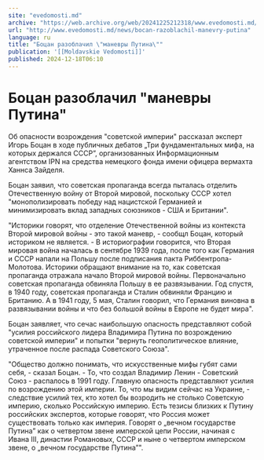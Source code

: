 ```yaml
---
site: "evedomosti.md"
archive: "https://web.archive.org/web/20241225212318/www.evedomosti.md/news/bocan-razoblachil-manevry-putina"
url: "http://www.evedomosti.md/news/bocan-razoblachil-manevry-putina"
language: ru
title: "Боцан разоблачил \"маневры Путина\""
publication: '[[Moldavskie Vedomosti]]'
published: 2024-12-18T06:10
---
```


# Боцан разоблачил "маневры Путина"

Об опасности возрождения "советской империи" рассказал эксперт Игорь Боцан в ходе публичных дебатов „Три фундаментальных мифа, на которых держался СССР”, организованных Информационным агентством IPN на средства немецкого фонда имени офицера вермахта Ханнса Зайделя.

Боцан заявил, что советская пропаганда всегда пыталась отделить Отечественную войну от Второй мировой, поскольку СССР хотел "монополизировать победу над нацистской Германией и минимизировать вклад западных союзников - США и Британии".

"Историки говорят, что отделение Отечественной войны из контекста Второй мировой войны - это такой маневр, - сообщл Боцан, который историком не является. - В историографии говорится, что Вторая мировая война началась в сентябре 1939 года, после того как Германия и СССР напали на Польшу после подписания пакта Риббентропа-Молотова. Историки обращают внимание на то, как советская пропаганда отражала начало Второй мировой войны. Первоначально советская пропаганда обвиняла Польшу в ее развязывании. Год спустя, в 1940 году, советская пропаганда и Сталин обвиняли Францию и Британию. А в 1941 году, 5 мая, Сталин говорил, что Германия виновна в развязывании войны и что без большой войны в Европе не будет мира".

Боцан заявляет, что сечас наибольшую опасность представляют собой "усилия российского лидера Владимира Путина по возрождению советской империи" и попытки "вернуть геополитическое влияние, утраченное после распада Советского Союза".

"Общество должно понимать, что искусственные мифы губят сами себя, - сказал Боцан. - То, что создал Владимир Ленин - Советский Союз - распалось в 1991 году. Главную опасность представляют усилия по возрождению этой империи. То, что мы видим сейчас на Украине, - следствие усилий тех, кто хотел бы возродить не столько Советскую империю, сколько Российскую империю. Есть тезисы близких к Путину российских экспертов, которые говорят, что Россия может существовать только как империя. Говорят о „вечном государстве Путина” как о четвертом звене имперской цепи России, начиная с Ивана III, династии Романовых, СССР и ныне о четвертом имперском звене, о „вечном государстве Путина”".